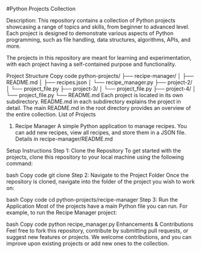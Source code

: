 #Python Projects Collection

Description:
This repository contains a collection of Python projects showcasing a range of topics and skills, from beginner to advanced level. Each project is designed to demonstrate various aspects of Python programming, such as file handling, data structures, algorithms, APIs, and more.

The projects in this repository are meant for learning and experimentation, with each project having a self-contained purpose and functionality.

Project Structure
Copy code
python-projects/
├── recipe-manager/
│   ├── README.md
│   ├── recipes.json
│   └── recipe_manager.py
├── project-2/
│   └── project_file.py
├── project-3/
│   └── project_file.py
├── project-4/
│   └── project_file.py
└── README.md
Each project is located in its own subdirectory.
README.md in each subdirectory explains the project in detail.
The main README.md in the root directory provides an overview of the entire collection.
List of Projects
1. Recipe Manager
A simple Python application to manage recipes. You can add new recipes, view all recipes, and store them in a JSON file.
Details in recipe-manager/README.md


Setup Instructions
Step 1: Clone the Repository
To get started with the projects, clone this repository to your local machine using the following command:

bash
Copy code
git clone <repository-url>
Step 2: Navigate to the Project Folder
Once the repository is cloned, navigate into the folder of the project you wish to work on:

bash
Copy code
cd python-projects/recipe-manager
Step 3: Run the Application
Most of the projects have a main Python file you can run. For example, to run the Recipe Manager project:

bash
Copy code
python recipe_manager.py
Enhancements & Contributions
Feel free to fork this repository, contribute by submitting pull requests, or suggest new features or projects. We welcome contributions, and you can improve upon existing projects or add new ones to the collection.
